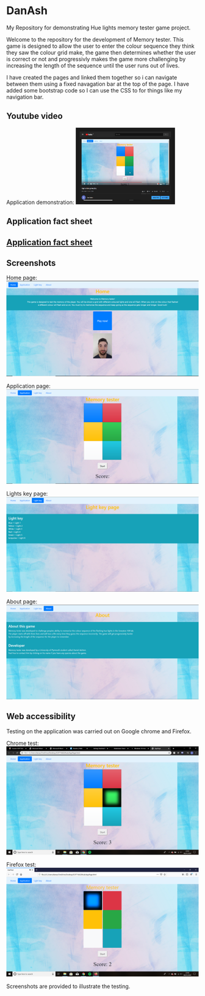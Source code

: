 # DanAsh
My Repository for demonstrating Hue lights memory tester game project.

Welcome to the repository for the development of Memory tester. This game is designed to allow the user to enter the colour sequence they think they saw the colour grid make, the game then determines whether the user is correct or not and progressivly makes the game more challenging by increasing the length of the sequence until the user runs out of lives.

I have created the pages and linked them together so i can navigate between them using a fixed navagation bar at the top of the page.
I have added some bootstrap code so I can use the CSS to for things like my navigation bar.

## Youtube video
Application demonstration:
<a href="https://www.youtube.com/watch?v=tacFj1RQE8U
" target="_blank"><img src="YoutubeSS.PNG" 
alt="Youtube screenshot" width="240" height="180" border="10" /></a>

## Application fact sheet
[Application fact sheet](Application%20fact%20sheet.docx)
---
## Screenshots
Home page: 
![alt text](Homepage.PNG "Home page")

Application page:
![alt text](Applicationpage.PNG "Application page")

Lights key page:
![alt text](Lightskeypage.PNG "Lights key page")

About page:
![alt text](Aboutpage.PNG "About page")

## Web accessibility
Testing on the application was carried out on Google chrome and Firefox.

Chrome test:
![alt text](Chrometest.png "Chrome test")

Firefox test:
![alt text](Firefoxtest.png "Firefox test")

Screenshots are provided to illustrate the testing.

